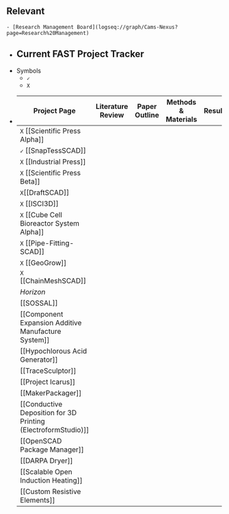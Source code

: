 ## Relevant
	- [Research Management Board](logseq://graph/Cams-Nexus?page=Research%20Management)
- ## Current FAST Project Tracker
- Symbols
	- `✓`
	- `X`
- |Project Page|Literature Review|Paper Outline|Methods & Materials|Results|Discussion & Conclusion|Paper Revision & Edits|Peer Review|
  |--|--|--|--|--|--|--|--|
  | `X` [[Scientific Press Alpha]] ||||||||
  | `✓` [[SnapTessSCAD]] ||||||||
  |`X` [[Industrial Press]]  ||||||||
  |`X` [[Scientific Press Beta]]  ||||||||
  |`X`[[DraftSCAD]]||||||||
  |`X` [[ISCI3D]]  ||||||||
  |`X` [[Cube Cell Bioreactor System Alpha]]  ||||||||
  |`X` [[Pipe-Fitting-SCAD]] ||||||||
  |`X` [[GeoGrow]] ||||||||
  |`X` [[ChainMeshSCAD]] ||||||||
  |*Horizon*||||||||
  |[[SOSSAL]]||||||||
  | [[Component Expansion Additive Manufacture System]]  ||||||||
  | [[Hypochlorous Acid Generator]]  ||||||||
  | [[TraceSculptor]] ||||||||
  | [[Project Icarus]]  ||||||||
  | [[MakerPackager]] ||||||||
  | [[Conductive Deposition for 3D Printing (ElectroformStudio)]] ||||||||
  | [[OpenSCAD Package Manager]] ||||||||
  | [[DARPA Dryer]] ||||||||
  | [[Scalable Open Induction Heating]] ||||||||
  | [[Custom Resistive Elements]] ||||||||